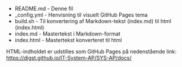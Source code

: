 		
* README.md	- Denne fil
* _config.yml	- Henvisning til visuelt GitHub Pages tema
* build.sh	- Til konvertering af Markdown-tekst (index.md) til html (index.html)
* index.md	- Mastertekst i Markdown-format
* index.html 	- Mastertekst konverteret til html

HTML-indholdet er udstilles som GitHub Pages på nedenstående link:
https://digst.github.io/IT-System-AP/SYS-AP/docs/
